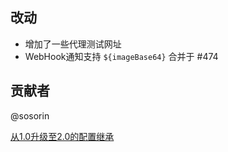 ## 改动

- 增加了一些代理测试网址
- WebHook通知支持 `${imageBase64}` 合并于 #474

## 贡献者

@sosorin

[从1.0升级至2.0的配置继承](https://github.com/wushuo894/ani-rss/discussions/427)
